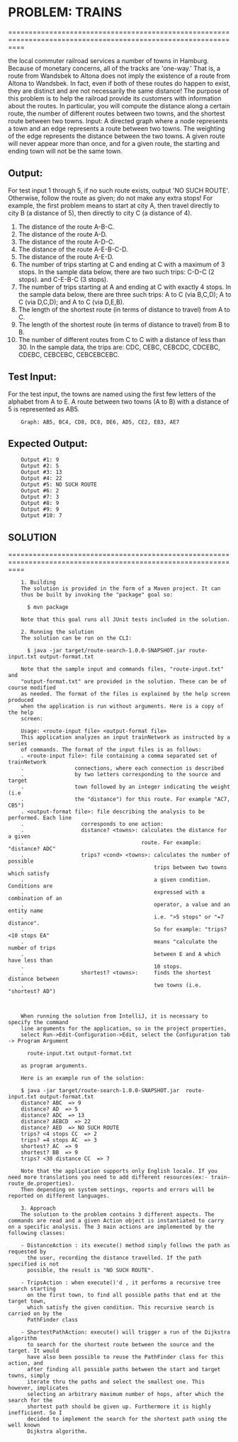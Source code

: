 # PROBLEM: TRAINS #
================================================================================================================

the local commuter railroad services a number of towns in Hamburg.  Because of monetary concerns, all of the  tracks are 'one-way.' That is, a route from Wandsbek to Altona does not imply the existence of a route from Altona to Wandsbek.  In fact, even if both of these routes do happen to exist, they are distinct and are not necessarily the same distance!
The purpose of this problem is to help the railroad provide its customers with information about the routes. In particular, you will compute the distance along a certain route, the number of different routes between two towns, and the shortest route between two towns.
Input: A directed graph where a node represents a town and an edge represents a route between two towns. The weighting of  the edge represents the distance between the two towns. A given route will never appear more than once, and for a given  route, the starting and ending town will not be the same town.


## Output: ##
For test input 1 through 5, if no such route exists, output 'NO SUCH ROUTE'. Otherwise, follow the route as given; do not make any extra stops!  For example, the first problem means to start at city A, then travel directly to city B (a distance of 5), then directly to city C (a distance of 4).

1.  The distance of the route A-B-C.
2.  The distance of the route A-D.
3.  The distance of the route A-D-C.
4.  The distance of the route A-E-B-C-D.
5.  The distance of the route A-E-D.
6.  The number of trips starting at C and ending at C with a maximum of 3 stops. In the sample data below, there are two such trips: C-D-C (2 stops). and C-E-B-C (3 stops).
7.  The number of trips starting at A and ending at C with exactly 4 stops. In the sample data below, there are three such trips: A to C (via B,C,D); A to C (via D,C,D); and A to C (via D,E,B).
8.  The length of the shortest route (in terms of distance to travel) from A to C.
9.  The length of the shortest route (in terms of distance to travel) from B to B.
10. The number of different routes from C to C with a distance of less than 30. In the sample data, the trips are: CDC, CEBC, CEBCDC, CDCEBC, CDEBC, CEBCEBC, CEBCEBCEBC.



## Test Input: ##

For the test input, the towns are named using the first few letters of the alphabet from A to E. A route between two towns (A to B) with a distance of 5 is represented as AB5.

        Graph: AB5, BC4, CD8, DC8, DE6, AD5, CE2, EB3, AE7


## Expected Output:  ##
        Output #1: 9
        Output #2: 5
        Output #3: 13
        Output #4: 22
        Output #5: NO SUCH ROUTE
        Output #6: 2
        Output #7: 3
        Output #8: 9
        Output #9: 9
        Output #10: 7

## SOLUTION  ##
================================================================================================================

        1. Building
        The solution is provided in the form of a Maven project. It can
        thus be built by invoking the "package" goal so:
        
          $ mvn package
        
        Note that this goal runs all JUnit tests included in the solution.
        
        2. Running the solution
        The solution can be run on the CLI:
        
          $ java -jar target/route-search-1.0.0-SNAPSHOT.jar route-input.txt output-format.txt
        
        Note that the sample input and commands files, "route-input.txt" and
        "output-format.txt" are provided in the solution. These can be of course modified
        as needed. The format of the files is explained by the help screen produced
        when the application is run without arguments. Here is a copy of the help
        screen:
        
        Usage: <route-input file> <output-format file>
        This application analyzes an input trainNetwork as instructed by a series
        of commands. The format of the input files is as follows:
        . <route-input file>: file containing a comma separated set of trainNetwork
        .                connections, where each connection is described 
        .                by two letters corresponding to the source and target 
        .                town followed by an integer indicating the weight (i.e
        .                the "distance") for this route. For example "AC7, CB5")
        . <output-format file>: file describing the analysis to be performed. Each line
        .                  corresponds to one action:
        .                  distance? <towns>: calculates the distance for a given
        .                                     route. For example: "distance? ADC"
        .                  trips? <cond> <towns>: calculates the number of possible
        .                                         trips between two towns which satisfy
        .                                         a given condition. Conditions are
        .                                         expressed with a combination of an
        .                                         operator, a value and an entity name
        .                                         i.e. ">5 stops" or "=7 distance".
        .                                         So for example: "trips? <10 stops EA"
        .                                         means "calculate the number of trips
        .                                         between E and A which have less than
        .                                         10 stops.
        .                  shortest? <towns>:     finds the shortest distance between
        .                                         two towns (i.e. "shortest? AD")
        
        
        
        When running the solution from IntelliJ, it is necessary to specify the command
        line arguments for the application, so in the project properties,
        select Run->Edit-Configuration->Edit, select the Configuration tab -> Program Argument
        
          route-input.txt output-format.txt
        
        as program arguments.
        
        Here is an example run of the solution:
        
        $ java -jar target/route-search-1.0.0-SNAPSHOT.jar  route-input.txt output-format.txt
        distance? ABC  => 9
        distance? AD  => 5
        distance? ADC  => 13
        distance? AEBCD  => 22
        distance? AED  => NO SUCH ROUTE
        trips? <4 stops CC  => 2
        trips? =4 stops AC  => 3
        shortest? AC  => 9
        shortest? BB  => 9
        trips? <30 distance CC  => 7
        
        Note that the application supports only English locale. If you need more translations you need to add different resources(ex:- train-route_de.properties).
        Then depending on system settings, reports and errors will be reported on different languages.
        
        3. Approach
        The solution to the problem contains 3 different aspects. The commands are read and a given Action object is instantiated to carry on a specific analysis. The 3 main actions are implemented by the following classes:
        
        - DistanceAction : its execute() method simply follows the path as requested by
          the user, recording the distance travelled. If the path specified is not
          possible, the result is "NO SUCH ROUTE".
        
        - TripsAction : when execute()'d , it performs a recursive tree search starting
          on the first town, to find all possible paths that end at the target town,
          which satisfy the given condition. This recursive search is carried on by the
          PathFinder class
        
        - ShortestPathAction: execute() will trigger a run of the Dijkstra algorithm
          to search for the shortest route between the source and the target. It would
          have also been possible to reuse the PathFinder class for this action, and
          after finding all possible paths between the start and target towns, simply
          iterate thru the paths and select the smallest one. This however, implicates
          selecting an arbitrary maximum number of hops, after which the search for the
          shortest path should be given up. Furthermore it is highly inefficient. So I
          decided to implement the search for the shortest path using the well known
          Dijkstra algorithm.
